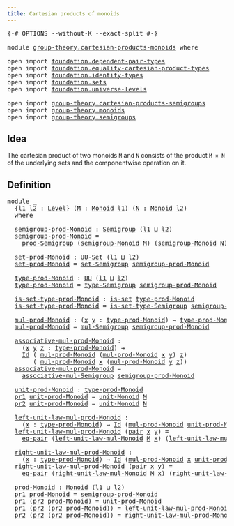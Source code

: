 ```yaml
---
title: Cartesian products of monoids
---
```


<pre class="Agda"><a id="55" class="Symbol">{-#</a> <a id="59" class="Keyword">OPTIONS</a> <a id="67" class="Pragma">--without-K</a> <a id="79" class="Pragma">--exact-split</a> <a id="93" class="Symbol">#-}</a>

<a id="98" class="Keyword">module</a> <a id="105" href="group-theory.cartesian-products-monoids.html" class="Module">group-theory.cartesian-products-monoids</a> <a id="145" class="Keyword">where</a>

<a id="152" class="Keyword">open</a> <a id="157" class="Keyword">import</a> <a id="164" href="foundation.dependent-pair-types.html" class="Module">foundation.dependent-pair-types</a>
<a id="196" class="Keyword">open</a> <a id="201" class="Keyword">import</a> <a id="208" href="foundation.equality-cartesian-product-types.html" class="Module">foundation.equality-cartesian-product-types</a>
<a id="252" class="Keyword">open</a> <a id="257" class="Keyword">import</a> <a id="264" href="foundation.identity-types.html" class="Module">foundation.identity-types</a>
<a id="290" class="Keyword">open</a> <a id="295" class="Keyword">import</a> <a id="302" href="foundation.sets.html" class="Module">foundation.sets</a>
<a id="318" class="Keyword">open</a> <a id="323" class="Keyword">import</a> <a id="330" href="foundation.universe-levels.html" class="Module">foundation.universe-levels</a>

<a id="358" class="Keyword">open</a> <a id="363" class="Keyword">import</a> <a id="370" href="group-theory.cartesian-products-semigroups.html" class="Module">group-theory.cartesian-products-semigroups</a>
<a id="413" class="Keyword">open</a> <a id="418" class="Keyword">import</a> <a id="425" href="group-theory.monoids.html" class="Module">group-theory.monoids</a>
<a id="446" class="Keyword">open</a> <a id="451" class="Keyword">import</a> <a id="458" href="group-theory.semigroups.html" class="Module">group-theory.semigroups</a>
</pre>
## Idea

The cartesian product of two monoids `M` and `N` consists of the product `M × N` of the underlying sets and the componentwise operation on it.

## Definition

<pre class="Agda"><a id="663" class="Keyword">module</a> <a id="670" href="group-theory.cartesian-products-monoids.html#670" class="Module">_</a>
  <a id="674" class="Symbol">{</a><a id="675" href="group-theory.cartesian-products-monoids.html#675" class="Bound">l1</a> <a id="678" href="group-theory.cartesian-products-monoids.html#678" class="Bound">l2</a> <a id="681" class="Symbol">:</a> <a id="683" href="Agda.Primitive.html#597" class="Postulate">Level</a><a id="688" class="Symbol">}</a> <a id="690" class="Symbol">(</a><a id="691" href="group-theory.cartesian-products-monoids.html#691" class="Bound">M</a> <a id="693" class="Symbol">:</a> <a id="695" href="group-theory.monoids.html#1007" class="Function">Monoid</a> <a id="702" href="group-theory.cartesian-products-monoids.html#675" class="Bound">l1</a><a id="704" class="Symbol">)</a> <a id="706" class="Symbol">(</a><a id="707" href="group-theory.cartesian-products-monoids.html#707" class="Bound">N</a> <a id="709" class="Symbol">:</a> <a id="711" href="group-theory.monoids.html#1007" class="Function">Monoid</a> <a id="718" href="group-theory.cartesian-products-monoids.html#678" class="Bound">l2</a><a id="720" class="Symbol">)</a>
  <a id="724" class="Keyword">where</a>

  <a id="733" href="group-theory.cartesian-products-monoids.html#733" class="Function">semigroup-prod-Monoid</a> <a id="755" class="Symbol">:</a> <a id="757" href="group-theory.semigroups.html#737" class="Function">Semigroup</a> <a id="767" class="Symbol">(</a><a id="768" href="group-theory.cartesian-products-monoids.html#675" class="Bound">l1</a> <a id="771" href="Agda.Primitive.html#810" class="Primitive Operator">⊔</a> <a id="773" href="group-theory.cartesian-products-monoids.html#678" class="Bound">l2</a><a id="775" class="Symbol">)</a>
  <a id="779" href="group-theory.cartesian-products-monoids.html#733" class="Function">semigroup-prod-Monoid</a> <a id="801" class="Symbol">=</a>
    <a id="807" href="group-theory.cartesian-products-semigroups.html#1594" class="Function">prod-Semigroup</a> <a id="822" class="Symbol">(</a><a id="823" href="group-theory.monoids.html#1092" class="Function">semigroup-Monoid</a> <a id="840" href="group-theory.cartesian-products-monoids.html#691" class="Bound">M</a><a id="841" class="Symbol">)</a> <a id="843" class="Symbol">(</a><a id="844" href="group-theory.monoids.html#1092" class="Function">semigroup-Monoid</a> <a id="861" href="group-theory.cartesian-products-monoids.html#707" class="Bound">N</a><a id="862" class="Symbol">)</a>

  <a id="867" href="group-theory.cartesian-products-monoids.html#867" class="Function">set-prod-Monoid</a> <a id="883" class="Symbol">:</a> <a id="885" href="foundation-core.sets.html#1190" class="Function">UU-Set</a> <a id="892" class="Symbol">(</a><a id="893" href="group-theory.cartesian-products-monoids.html#675" class="Bound">l1</a> <a id="896" href="Agda.Primitive.html#810" class="Primitive Operator">⊔</a> <a id="898" href="group-theory.cartesian-products-monoids.html#678" class="Bound">l2</a><a id="900" class="Symbol">)</a>
  <a id="904" href="group-theory.cartesian-products-monoids.html#867" class="Function">set-prod-Monoid</a> <a id="920" class="Symbol">=</a> <a id="922" href="group-theory.semigroups.html#881" class="Function">set-Semigroup</a> <a id="936" href="group-theory.cartesian-products-monoids.html#733" class="Function">semigroup-prod-Monoid</a>

  <a id="961" href="group-theory.cartesian-products-monoids.html#961" class="Function">type-prod-Monoid</a> <a id="978" class="Symbol">:</a> <a id="980" href="foundation-core.universe-levels.html#235" class="Primitive">UU</a> <a id="983" class="Symbol">(</a><a id="984" href="group-theory.cartesian-products-monoids.html#675" class="Bound">l1</a> <a id="987" href="Agda.Primitive.html#810" class="Primitive Operator">⊔</a> <a id="989" href="group-theory.cartesian-products-monoids.html#678" class="Bound">l2</a><a id="991" class="Symbol">)</a>
  <a id="995" href="group-theory.cartesian-products-monoids.html#961" class="Function">type-prod-Monoid</a> <a id="1012" class="Symbol">=</a> <a id="1014" href="group-theory.semigroups.html#933" class="Function">type-Semigroup</a> <a id="1029" href="group-theory.cartesian-products-monoids.html#733" class="Function">semigroup-prod-Monoid</a>

  <a id="1054" href="group-theory.cartesian-products-monoids.html#1054" class="Function">is-set-type-prod-Monoid</a> <a id="1078" class="Symbol">:</a> <a id="1080" href="foundation-core.sets.html#1113" class="Function">is-set</a> <a id="1087" href="group-theory.cartesian-products-monoids.html#961" class="Function">type-prod-Monoid</a>
  <a id="1106" href="group-theory.cartesian-products-monoids.html#1054" class="Function">is-set-type-prod-Monoid</a> <a id="1130" class="Symbol">=</a> <a id="1132" href="group-theory.semigroups.html#1000" class="Function">is-set-type-Semigroup</a> <a id="1154" href="group-theory.cartesian-products-monoids.html#733" class="Function">semigroup-prod-Monoid</a>

  <a id="1179" href="group-theory.cartesian-products-monoids.html#1179" class="Function">mul-prod-Monoid</a> <a id="1195" class="Symbol">:</a> <a id="1197" class="Symbol">(</a><a id="1198" href="group-theory.cartesian-products-monoids.html#1198" class="Bound">x</a> <a id="1200" href="group-theory.cartesian-products-monoids.html#1200" class="Bound">y</a> <a id="1202" class="Symbol">:</a> <a id="1204" href="group-theory.cartesian-products-monoids.html#961" class="Function">type-prod-Monoid</a><a id="1220" class="Symbol">)</a> <a id="1222" class="Symbol">→</a> <a id="1224" href="group-theory.cartesian-products-monoids.html#961" class="Function">type-prod-Monoid</a>
  <a id="1243" href="group-theory.cartesian-products-monoids.html#1179" class="Function">mul-prod-Monoid</a> <a id="1259" class="Symbol">=</a> <a id="1261" href="group-theory.semigroups.html#1215" class="Function">mul-Semigroup</a> <a id="1275" href="group-theory.cartesian-products-monoids.html#733" class="Function">semigroup-prod-Monoid</a>

  <a id="1300" href="group-theory.cartesian-products-monoids.html#1300" class="Function">associative-mul-prod-Monoid</a> <a id="1328" class="Symbol">:</a>
    <a id="1334" class="Symbol">(</a><a id="1335" href="group-theory.cartesian-products-monoids.html#1335" class="Bound">x</a> <a id="1337" href="group-theory.cartesian-products-monoids.html#1337" class="Bound">y</a> <a id="1339" href="group-theory.cartesian-products-monoids.html#1339" class="Bound">z</a> <a id="1341" class="Symbol">:</a> <a id="1343" href="group-theory.cartesian-products-monoids.html#961" class="Function">type-prod-Monoid</a><a id="1359" class="Symbol">)</a> <a id="1361" class="Symbol">→</a>
    <a id="1367" href="foundation-core.identity-types.html#1767" class="Datatype">Id</a> <a id="1370" class="Symbol">(</a> <a id="1372" href="group-theory.cartesian-products-monoids.html#1179" class="Function">mul-prod-Monoid</a> <a id="1388" class="Symbol">(</a><a id="1389" href="group-theory.cartesian-products-monoids.html#1179" class="Function">mul-prod-Monoid</a> <a id="1405" href="group-theory.cartesian-products-monoids.html#1335" class="Bound">x</a> <a id="1407" href="group-theory.cartesian-products-monoids.html#1337" class="Bound">y</a><a id="1408" class="Symbol">)</a> <a id="1410" href="group-theory.cartesian-products-monoids.html#1339" class="Bound">z</a><a id="1411" class="Symbol">)</a>
       <a id="1420" class="Symbol">(</a> <a id="1422" href="group-theory.cartesian-products-monoids.html#1179" class="Function">mul-prod-Monoid</a> <a id="1438" href="group-theory.cartesian-products-monoids.html#1335" class="Bound">x</a> <a id="1440" class="Symbol">(</a><a id="1441" href="group-theory.cartesian-products-monoids.html#1179" class="Function">mul-prod-Monoid</a> <a id="1457" href="group-theory.cartesian-products-monoids.html#1337" class="Bound">y</a> <a id="1459" href="group-theory.cartesian-products-monoids.html#1339" class="Bound">z</a><a id="1460" class="Symbol">))</a>
  <a id="1465" href="group-theory.cartesian-products-monoids.html#1300" class="Function">associative-mul-prod-Monoid</a> <a id="1493" class="Symbol">=</a>
    <a id="1499" href="group-theory.semigroups.html#1445" class="Function">associative-mul-Semigroup</a> <a id="1525" href="group-theory.cartesian-products-monoids.html#733" class="Function">semigroup-prod-Monoid</a>

  <a id="1550" href="group-theory.cartesian-products-monoids.html#1550" class="Function">unit-prod-Monoid</a> <a id="1567" class="Symbol">:</a> <a id="1569" href="group-theory.cartesian-products-monoids.html#961" class="Function">type-prod-Monoid</a>
  <a id="1588" href="foundation-core.dependent-pair-types.html#605" class="Field">pr1</a> <a id="1592" href="group-theory.cartesian-products-monoids.html#1550" class="Function">unit-prod-Monoid</a> <a id="1609" class="Symbol">=</a> <a id="1611" href="group-theory.monoids.html#2031" class="Function">unit-Monoid</a> <a id="1623" href="group-theory.cartesian-products-monoids.html#691" class="Bound">M</a>
  <a id="1627" href="foundation-core.dependent-pair-types.html#617" class="Field">pr2</a> <a id="1631" href="group-theory.cartesian-products-monoids.html#1550" class="Function">unit-prod-Monoid</a> <a id="1648" class="Symbol">=</a> <a id="1650" href="group-theory.monoids.html#2031" class="Function">unit-Monoid</a> <a id="1662" href="group-theory.cartesian-products-monoids.html#707" class="Bound">N</a>

  <a id="1667" href="group-theory.cartesian-products-monoids.html#1667" class="Function">left-unit-law-mul-prod-Monoid</a> <a id="1697" class="Symbol">:</a>
    <a id="1703" class="Symbol">(</a><a id="1704" href="group-theory.cartesian-products-monoids.html#1704" class="Bound">x</a> <a id="1706" class="Symbol">:</a> <a id="1708" href="group-theory.cartesian-products-monoids.html#961" class="Function">type-prod-Monoid</a><a id="1724" class="Symbol">)</a> <a id="1726" class="Symbol">→</a> <a id="1728" href="foundation-core.identity-types.html#1767" class="Datatype">Id</a> <a id="1731" class="Symbol">(</a><a id="1732" href="group-theory.cartesian-products-monoids.html#1179" class="Function">mul-prod-Monoid</a> <a id="1748" href="group-theory.cartesian-products-monoids.html#1550" class="Function">unit-prod-Monoid</a> <a id="1765" href="group-theory.cartesian-products-monoids.html#1704" class="Bound">x</a><a id="1766" class="Symbol">)</a> <a id="1768" href="group-theory.cartesian-products-monoids.html#1704" class="Bound">x</a>
  <a id="1772" href="group-theory.cartesian-products-monoids.html#1667" class="Function">left-unit-law-mul-prod-Monoid</a> <a id="1802" class="Symbol">(</a><a id="1803" href="foundation-core.dependent-pair-types.html#588" class="InductiveConstructor">pair</a> <a id="1808" href="group-theory.cartesian-products-monoids.html#1808" class="Bound">x</a> <a id="1810" href="group-theory.cartesian-products-monoids.html#1810" class="Bound">y</a><a id="1811" class="Symbol">)</a> <a id="1813" class="Symbol">=</a>
    <a id="1819" href="foundation.equality-cartesian-product-types.html#1267" class="Function">eq-pair</a> <a id="1827" class="Symbol">(</a><a id="1828" href="group-theory.monoids.html#2119" class="Function">left-unit-law-mul-Monoid</a> <a id="1853" href="group-theory.cartesian-products-monoids.html#691" class="Bound">M</a> <a id="1855" href="group-theory.cartesian-products-monoids.html#1808" class="Bound">x</a><a id="1856" class="Symbol">)</a> <a id="1858" class="Symbol">(</a><a id="1859" href="group-theory.monoids.html#2119" class="Function">left-unit-law-mul-Monoid</a> <a id="1884" href="group-theory.cartesian-products-monoids.html#707" class="Bound">N</a> <a id="1886" href="group-theory.cartesian-products-monoids.html#1810" class="Bound">y</a><a id="1887" class="Symbol">)</a>

  <a id="1892" href="group-theory.cartesian-products-monoids.html#1892" class="Function">right-unit-law-mul-prod-Monoid</a> <a id="1923" class="Symbol">:</a>
    <a id="1929" class="Symbol">(</a><a id="1930" href="group-theory.cartesian-products-monoids.html#1930" class="Bound">x</a> <a id="1932" class="Symbol">:</a> <a id="1934" href="group-theory.cartesian-products-monoids.html#961" class="Function">type-prod-Monoid</a><a id="1950" class="Symbol">)</a> <a id="1952" class="Symbol">→</a> <a id="1954" href="foundation-core.identity-types.html#1767" class="Datatype">Id</a> <a id="1957" class="Symbol">(</a><a id="1958" href="group-theory.cartesian-products-monoids.html#1179" class="Function">mul-prod-Monoid</a> <a id="1974" href="group-theory.cartesian-products-monoids.html#1930" class="Bound">x</a> <a id="1976" href="group-theory.cartesian-products-monoids.html#1550" class="Function">unit-prod-Monoid</a><a id="1992" class="Symbol">)</a> <a id="1994" href="group-theory.cartesian-products-monoids.html#1930" class="Bound">x</a>
  <a id="1998" href="group-theory.cartesian-products-monoids.html#1892" class="Function">right-unit-law-mul-prod-Monoid</a> <a id="2029" class="Symbol">(</a><a id="2030" href="foundation-core.dependent-pair-types.html#588" class="InductiveConstructor">pair</a> <a id="2035" href="group-theory.cartesian-products-monoids.html#2035" class="Bound">x</a> <a id="2037" href="group-theory.cartesian-products-monoids.html#2037" class="Bound">y</a><a id="2038" class="Symbol">)</a> <a id="2040" class="Symbol">=</a>
    <a id="2046" href="foundation.equality-cartesian-product-types.html#1267" class="Function">eq-pair</a> <a id="2054" class="Symbol">(</a><a id="2055" href="group-theory.monoids.html#2285" class="Function">right-unit-law-mul-Monoid</a> <a id="2081" href="group-theory.cartesian-products-monoids.html#691" class="Bound">M</a> <a id="2083" href="group-theory.cartesian-products-monoids.html#2035" class="Bound">x</a><a id="2084" class="Symbol">)</a> <a id="2086" class="Symbol">(</a><a id="2087" href="group-theory.monoids.html#2285" class="Function">right-unit-law-mul-Monoid</a> <a id="2113" href="group-theory.cartesian-products-monoids.html#707" class="Bound">N</a> <a id="2115" href="group-theory.cartesian-products-monoids.html#2037" class="Bound">y</a><a id="2116" class="Symbol">)</a>

  <a id="2121" href="group-theory.cartesian-products-monoids.html#2121" class="Function">prod-Monoid</a> <a id="2133" class="Symbol">:</a> <a id="2135" href="group-theory.monoids.html#1007" class="Function">Monoid</a> <a id="2142" class="Symbol">(</a><a id="2143" href="group-theory.cartesian-products-monoids.html#675" class="Bound">l1</a> <a id="2146" href="Agda.Primitive.html#810" class="Primitive Operator">⊔</a> <a id="2148" href="group-theory.cartesian-products-monoids.html#678" class="Bound">l2</a><a id="2150" class="Symbol">)</a>
  <a id="2154" href="foundation-core.dependent-pair-types.html#605" class="Field">pr1</a> <a id="2158" href="group-theory.cartesian-products-monoids.html#2121" class="Function">prod-Monoid</a> <a id="2170" class="Symbol">=</a> <a id="2172" href="group-theory.cartesian-products-monoids.html#733" class="Function">semigroup-prod-Monoid</a>
  <a id="2196" href="foundation-core.dependent-pair-types.html#605" class="Field">pr1</a> <a id="2200" class="Symbol">(</a><a id="2201" href="foundation-core.dependent-pair-types.html#617" class="Field">pr2</a> <a id="2205" href="group-theory.cartesian-products-monoids.html#2121" class="Function">prod-Monoid</a><a id="2216" class="Symbol">)</a> <a id="2218" class="Symbol">=</a> <a id="2220" href="group-theory.cartesian-products-monoids.html#1550" class="Function">unit-prod-Monoid</a>
  <a id="2239" href="foundation-core.dependent-pair-types.html#605" class="Field">pr1</a> <a id="2243" class="Symbol">(</a><a id="2244" href="foundation-core.dependent-pair-types.html#617" class="Field">pr2</a> <a id="2248" class="Symbol">(</a><a id="2249" href="foundation-core.dependent-pair-types.html#617" class="Field">pr2</a> <a id="2253" href="group-theory.cartesian-products-monoids.html#2121" class="Function">prod-Monoid</a><a id="2264" class="Symbol">))</a> <a id="2267" class="Symbol">=</a> <a id="2269" href="group-theory.cartesian-products-monoids.html#1667" class="Function">left-unit-law-mul-prod-Monoid</a>
  <a id="2301" href="foundation-core.dependent-pair-types.html#617" class="Field">pr2</a> <a id="2305" class="Symbol">(</a><a id="2306" href="foundation-core.dependent-pair-types.html#617" class="Field">pr2</a> <a id="2310" class="Symbol">(</a><a id="2311" href="foundation-core.dependent-pair-types.html#617" class="Field">pr2</a> <a id="2315" href="group-theory.cartesian-products-monoids.html#2121" class="Function">prod-Monoid</a><a id="2326" class="Symbol">))</a> <a id="2329" class="Symbol">=</a> <a id="2331" href="group-theory.cartesian-products-monoids.html#1892" class="Function">right-unit-law-mul-prod-Monoid</a>
</pre>